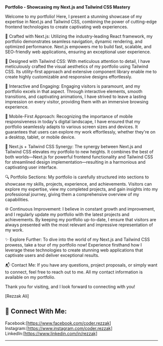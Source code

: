 **Portfolio - Showcasing my Next.js and Tailwind CSS Mastery**

Welcome to my portfolio! Here, I present a stunning showcase of my expertise in Next.js and Tailwind CSS, combining the power of cutting-edge frontend technologies to create captivating web experiences.

🌟 Crafted with Next.js: Utilizing the industry-leading React framework, my portfolio demonstrates seamless navigation, dynamic rendering, and optimized performance. Next.js empowers me to build fast, scalable, and SEO-friendly web applications, ensuring an exceptional user experience.

🎨 Designed with Tailwind CSS: With meticulous attention to detail, I have meticulously crafted the visual aesthetics of my portfolio using Tailwind CSS. Its utility-first approach and extensive component library enable me to create highly customizable and responsive designs effortlessly.

🚀 Interactive and Engaging: Engaging visitors is paramount, and my portfolio excels in that aspect. Through interactive elements, smooth transitions, and captivating animations, I have strived to leave a lasting impression on every visitor, providing them with an immersive browsing experience.

📱 Mobile-First Approach: Recognizing the importance of mobile responsiveness in today's digital landscape, I have ensured that my portfolio seamlessly adapts to various screen sizes and devices. It guarantees that users can explore my work effortlessly, whether they're on a desktop, tablet, or mobile device.

🔧 Next.js + Tailwind CSS Synergy: The synergy between Next.js and Tailwind CSS elevates my portfolio to new heights. It combines the best of both worlds—Next.js for powerful frontend functionality and Tailwind CSS for streamlined design implementation—resulting in a harmonious and captivating user interface.

🔍 Portfolio Sections: My portfolio is carefully structured into sections to showcase my skills, projects, experience, and achievements. Visitors can explore my expertise, view my completed projects, and gain insights into my professional journey, giving them a comprehensive overview of my capabilities.

🌐 Continuous Improvement: I believe in constant growth and improvement, and I regularly update my portfolio with the latest projects and achievements. By keeping my portfolio up-to-date, I ensure that visitors are always presented with the most relevant and impressive representation of my work.

✨ Explore Further: To dive into the world of my Next.js and Tailwind CSS prowess, take a tour of my portfolio now! Experience firsthand how I leverage these technologies to create stunning web applications that captivate users and deliver exceptional results.

📬 Contact Me: If you have any questions, project proposals, or simply want to connect, feel free to reach out to me. All my contact information is available on my portfolio.

Thank you for visiting, and I look forward to connecting with you!

[Rezzak Ali]

## 🔗 Connect With Me:

Facebook:[https://www.facebook.com/coder.rezzak]
<br />
Instagram:[https://www.instagram.com/coder.rezzak]
<br />
LinkedIn:[https://www.linkedin.com/in/rezzak]

---
